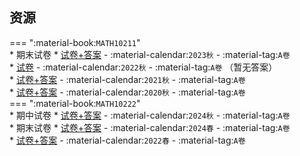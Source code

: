 ## 资源  
=== ":material-book:`MATH10211`"  
    * 期末试卷
        * [试卷+答案](http://api.cqu-openlib.cn/file?key=iRV5Y2zd05xe) - :material-calendar:`2023秋` - :material-tag:`A卷`  
        * [试卷](http://api.cqu-openlib.cn/file?key=iWX0j2zd05vc) - :material-calendar:`2022秋` - :material-tag:`A卷` （暂无答案）  
        * [试卷+答案](http://api.cqu-openlib.cn/file?key=ivql52zd05sj) - :material-calendar:`2021秋` - :material-tag:`A卷`  
        * [试卷+答案](http://api.cqu-openlib.cn/file?key=i9yHc2zd05pg) - :material-calendar:`2020秋` - :material-tag:`A卷`  
=== ":material-book:`MATH10222`"  
    * 期中试卷
        * [试卷+答案](http://api.cqu-openlib.cn/file?key=i0jAs2fgd7rg) - :material-calendar:`2024秋` - :material-tag:`A卷`  
    * 期末试卷
        * [试卷+答案](http://api.cqu-openlib.cn/file?key=iS1SA2fgdvcf) - :material-calendar:`2024春` - :material-tag:`A卷`  
        * [试卷+答案](http://api.cqu-openlib.cn/file?key=iIFXH2fgd8je) - :material-calendar:`2022春` - :material-tag:`A卷`  